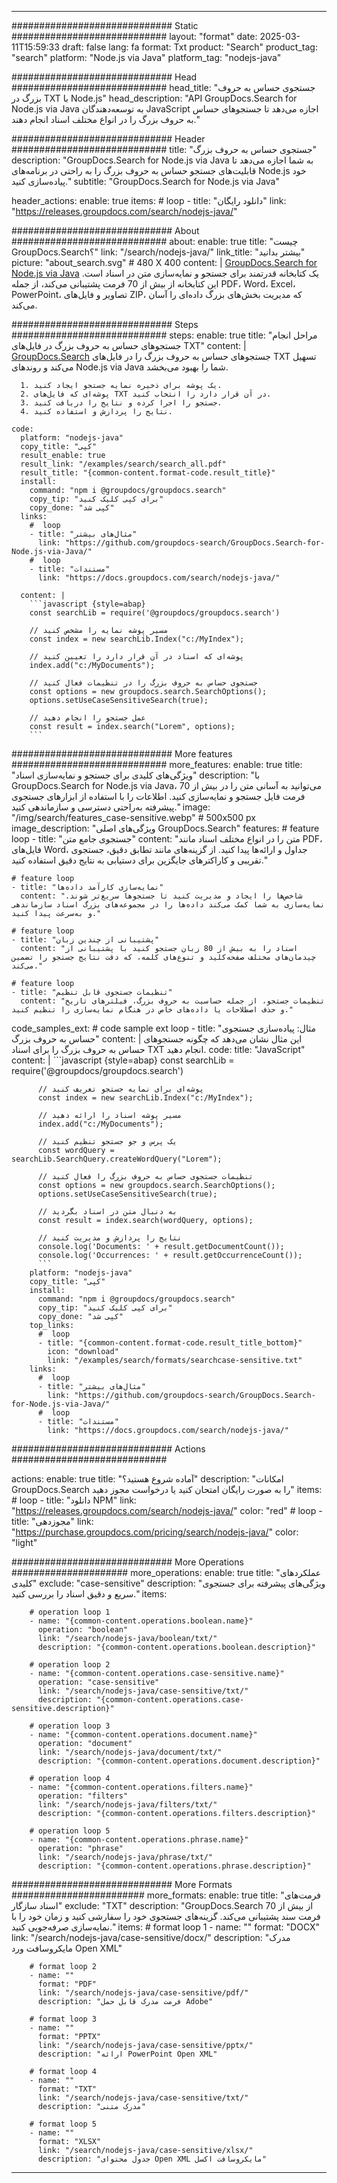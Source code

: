 
---
############################# Static ############################
layout: "format"
date:  2025-03-11T15:59:33
draft: false
lang: fa
format: Txt
product: "Search"
product_tag: "search"
platform: "Node.js via Java"
platform_tag: "nodejs-java"

############################# Head ############################
head_title: "جستجوی حساس به حروف بزرگ در TXT با Node.js"
head_description: "API GroupDocs.Search for Node.js via Java به توسعه‌دهندگان JavaScript اجازه می‌دهد تا جستجوهای حساس به حروف بزرگ را در انواع مختلف اسناد انجام دهند."

############################# Header ############################
title: "جستجوی حساس به حروف بزرگ" 
description: "GroupDocs.Search for Node.js via Java به شما اجازه می‌دهد تا قابلیت‌های جستجو حساس به حروف بزرگ را به راحتی در برنامه‌های Node.js خود پیاده‌سازی کنید."
subtitle: "GroupDocs.Search for Node.js via Java" 

header_actions:
  enable: true
  items:
    #  loop
    - title: "دانلود رایگان"
      link: "https://releases.groupdocs.com/search/nodejs-java/"
      
############################# About ############################
about:
    enable: true
    title: "چیست GroupDocs.Search؟"
    link: "/search/nodejs-java/"
    link_title: "بیشتر بدانید"
    picture: "about_search.svg" # 480 X 400
    content: |
       [GroupDocs.Search for Node.js via Java](/search/nodejs-java/) یک کتابخانه قدرتمند برای جستجو و نمایه‌سازی متن در اسناد است. این کتابخانه از بیش از 70 فرمت پشتیبانی می‌کند، از جمله PDF، Word، Excel، PowerPoint، تصاویر و فایل‌های ZIP، که مدیریت بخش‌های بزرگ داده‌ای را آسان می‌کند.

############################# Steps ############################
steps:
    enable: true
    title: "مراحل انجام جستجوهای حساس به حروف بزرگ در فایل‌های TXT"
    content: |
      [GroupDocs.Search](/search/nodejs-java/) جستجوهای حساس به حروف بزرگ را در فایل‌های TXT تسهیل می‌کند و روندهای Node.js via Java شما را بهبود می‌بخشد.
      
      1. یک پوشه برای ذخیره نمایه جستجو ایجاد کنید.
      2. پوشه‌ای که فایل‌های TXT در آن قرار دارد را انتخاب کنید.
      3. جستجو را اجرا کرده و نتایج را دریافت کنید.
      4. نتایج را پردازش و استفاده کنید.
   
    code:
      platform: "nodejs-java"
      copy_title: "کپی"
      result_enable: true
      result_link: "/examples/search/search_all.pdf"
      result_title: "{common-content.format-code.result_title}"
      install:
        command: "npm i @groupdocs/groupdocs.search"
        copy_tip: "برای کپی کلیک کنید"
        copy_done: "کپی شد"
      links:
        #  loop
        - title: "مثال‌های بیشتر"
          link: "https://github.com/groupdocs-search/GroupDocs.Search-for-Node.js-via-Java/"
        #  loop
        - title: "مستندات"
          link: "https://docs.groupdocs.com/search/nodejs-java/"
          
      content: |
        ```javascript {style=abap}
        const searchLib = require('@groupdocs/groupdocs.search')

        // مسیر پوشه نمایه را مشخص کنید
        const index = new searchLib.Index("c:/MyIndex");

        // پوشه‌ای که اسناد در آن قرار دارد را تعیین کنید
        index.add("c:/MyDocuments");

        // جستجوی حساس به حروف بزرگ را در تنظیمات فعال کنید
        const options = new groupdocs.search.SearchOptions();
        options.setUseCaseSensitiveSearch(true);

        // عمل جستجو را انجام دهید
        const result = index.search("Lorem", options);
        ```            

############################# More features ############################
more_features:
  enable: true
  title: "ویژگی‌های کلیدی برای جستجو و نمایه‌سازی اسناد"
  description: "با GroupDocs.Search for Node.js via Java، می‌توانید به آسانی متن را در بیش از 70 فرمت فایل جستجو و نمایه‌سازی کنید. اطلاعات را با استفاده از ابزارهای جستجوی پیشرفته به‌راحتی دسترسی و سازماندهی کنید."
  image: "/img/search/features_case-sensitive.webp" # 500x500 px
  image_description: "ویژگی‌های اصلی GroupDocs.Search"
  features:
    # feature loop
    - title: "جستجوی جامع متن"
      content: "متن را در انواع مختلف اسناد مانند PDF، فایل‌های Word، جداول و ارائه‌ها پیدا کنید. از گزینه‌های مانند تطابق دقیق، جستجوی تقریبی و کاراکترهای جایگزین برای دستیابی به نتایج دقیق استفاده کنید."

    # feature loop
    - title: "نمایه‌سازی کارآمد داده‌ها"
      content: "شاخص‌ها را ایجاد و مدیریت کنید تا جستجوها سریع‌تر شوند. نمایه‌سازی به شما کمک می‌کند داده‌ها را در مجموعه‌های بزرگ اسناد سازماندهی و به‌سرعت پیدا کنید."

    # feature loop
    - title: "پشتیبانی از چندین زبان"
      content: "اسناد را به بیش از 80 زبان جستجو کنید با پشتیبانی از چیدمان‌های مختلف صفحه‌کلید و تنوع‌های کلمه، که دقت نتایج جستجو را تضمین می‌کند."

    # feature loop
    - title: "تنظیمات جستجوی قابل تنظیم"
      content: "تنظیمات جستجو، از جمله حساسیت به حروف بزرگ، فیلترهای تاریخ و حذف اصطلاحات یا داده‌های خاص در هنگام نمایه‌سازی را تنظیم کنید."
      
  code_samples_ext:
    # code sample ext loop
    - title: "مثال: پیاده‌سازی جستجوی حساس به حروف بزرگ"
      content: |
        این مثال نشان می‌دهد که چگونه جستجوهای حساس به حروف بزرگ را برای اسناد TXT انجام دهید.
      code:
        title: "JavaScript"
        content: |
          ```javascript {style=abap}
          const searchLib = require('@groupdocs/groupdocs.search')
          
          // پوشه‌ای برای نمایه جستجو تعریف کنید
          const index = new searchLib.Index("c:/MyIndex");
              
          // مسیر پوشه اسناد را ارائه دهید
          index.add("c:/MyDocuments");

          // یک پرس و جو جستجو تنظیم کنید
          const wordQuery = searchLib.SearchQuery.createWordQuery("Lorem");

          // تنظیمات جستجوی حساس به حروف بزرگ را فعال کنید
          const options = new groupdocs.search.SearchOptions();
          options.setUseCaseSensitiveSearch(true);

          // به دنبال متن در اسناد بگردید
          const result = index.search(wordQuery, options);
          
          // نتایج را پردازش و مدیریت کنید
          console.log('Documents: ' + result.getDocumentCount());
          console.log('Occurrences: ' + result.getOccurrenceCount());
          ```
        platform: "nodejs-java"
        copy_title: "کپی"
        install:
          command: "npm i @groupdocs/groupdocs.search"
          copy_tip: "برای کپی کلیک کنید"
          copy_done: "کپی شد"
        top_links:
          #  loop
          - title: "{common-content.format-code.result_title_bottom}"
            icon: "download"
            link: "/examples/search/formats/searchcase-sensitive.txt"
        links:
          #  loop
          - title: "مثال‌های بیشتر"
            link: "https://github.com/groupdocs-search/GroupDocs.Search-for-Node.js-via-Java/"
          #  loop
          - title: "مستندات"
            link: "https://docs.groupdocs.com/search/nodejs-java/"
            

            


############################# Actions ############################

actions:
  enable: true
  title: "آماده شروع هستید؟"
  description: "امکانات GroupDocs.Search را به صورت رایگان امتحان کنید یا درخواست مجوز دهید"
  items:
    #  loop
    - title: "دانلود NPM"
      link: "https://releases.groupdocs.com/search/nodejs-java/"
      color: "red"
        #  loop
    - title: "مجوزدهی"
      link: "https://purchase.groupdocs.com/pricing/search/nodejs-java/"
      color: "light"


############################# More Operations #####################
more_operations:
    enable: true
    title: "عملکردهای کلیدی"
    exclude: "case-sensitive"
    description: "ویژگی‌های پیشرفته برای جستجوی سریع و دقیق اسناد را بررسی کنید."
    items: 
          
        # operation loop 1
        - name: "{common-content.operations.boolean.name}"
          operation: "boolean"
          link: "/search/nodejs-java/boolean/txt/"
          description: "{common-content.operations.boolean.description}"

        # operation loop 2
        - name: "{common-content.operations.case-sensitive.name}"
          operation: "case-sensitive"
          link: "/search/nodejs-java/case-sensitive/txt/"
          description: "{common-content.operations.case-sensitive.description}"

        # operation loop 3
        - name: "{common-content.operations.document.name}"
          operation: "document"
          link: "/search/nodejs-java/document/txt/"
          description: "{common-content.operations.document.description}"

        # operation loop 4
        - name: "{common-content.operations.filters.name}"
          operation: "filters"
          link: "/search/nodejs-java/filters/txt/"
          description: "{common-content.operations.filters.description}"

        # operation loop 5
        - name: "{common-content.operations.phrase.name}"
          operation: "phrase"
          link: "/search/nodejs-java/phrase/txt/"
          description: "{common-content.operations.phrase.description}"
          
        
          
############################# More Formats ########################
more_formats:
    enable: true
    title: "فرمت‌های اسناد سازگار"
    exclude: "TXT"
    description: "GroupDocs.Search از بیش از 70 فرمت سند پشتیبانی می‌کند. گزینه‌های جستجوی خود را سفارشی کنید و زمان خود را با نمایه‌سازی صرفه‌جویی کنید."
    items: 
        # format loop 1
        - name: ""
          format: "DOCX"
          link: "/search/nodejs-java/case-sensitive/docx/"
          description: "مدرک مایکروسافت ورد Open XML"
          
        # format loop 2
        - name: ""
          format: "PDF"
          link: "/search/nodejs-java/case-sensitive/pdf/"
          description: "فرمت مدرک قابل حمل Adobe"
          
        # format loop 3
        - name: ""
          format: "PPTX"
          link: "/search/nodejs-java/case-sensitive/pptx/"
          description: "ارائه PowerPoint Open XML"

        # format loop 4
        - name: ""
          format: "TXT"
          link: "/search/nodejs-java/case-sensitive/txt/"
          description: "مدرک متنی"
          
        # format loop 5
        - name: ""
          format: "XLSX"
          link: "/search/nodejs-java/case-sensitive/xlsx/"
          description: "جدول محتوای Open XML مایکروسافت اکسل"
  

---